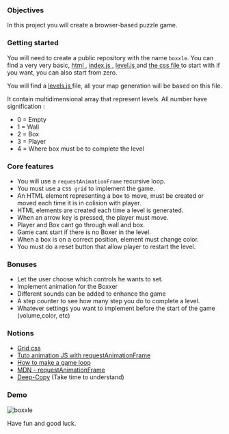 ### Objectives
In this project you will create a browser-based puzzle game.

### Getting started
You will need to create a public repository with the name `boxxle`.
You can find a very very basic, <a href="./baseCode/index.html" download> html </a>, <a href="https://drive.google.com/file/d/1ootsYGHMz-KbK_ZJldk-i1__M3oAYPFX/view?usp=sharing" download> index.js </a>, <a href="./baseCode/level.js" download> level.js </a> and <a href="./baseCode/style.css" download> the css file </a> to start with if you want, you can also start from zero.

You will find a <a href="./baseCode/level.js" download> levels.js </a> file, all your map generation will be based on this file.

It contain multidimensional array that represent levels.
All number have signification :

- 0 = Empty
- 1 = Wall
- 2 = Box
- 3 = Player
- 4 = Where box must be to complete the level

### Core features
- You will use a `requestAnimationFrame` recursive loop.
- You must use a `CSS grid` to implement the game.
- An HTML element representing a box to move, must be created or moved each time it is in colision with player.
- HTML elements are created each time a level is generated.
- When an arrow key is pressed, the player must move.
- Player and Box cant go through wall and box.
- Game cant start if there is no Boxer in the level.
- When a box is on a correct position, element must change color.
- You must do a reset button that allow player to restart the level.  

### Bonuses
- Let the user choose which controls he wants to set.
- Implement animation for the Boxxer
- Different sounds can be added to enhance the game
- A step counter to see how many step you do to complete a level.
- Whatever settings you want to implement before the start of the game (volume,color, etc)


### Notions
- [Grid css](https://css-tricks.com/snippets/css/complete-guide-grid/)
- [Tuto animation JS with requestAnimationFrame](https://grafikart.fr/tutoriels/animation-requestanimationframe-764)
- [How to make a game loop](https://spicyyoghurt.com/tutorials/html5-javascript-game-development/create-a-proper-game-loop-with-requestanimationframe)
- [MDN - requestAnimationFrame](https://developer.mozilla.org/fr/docs/Web/API/Window/requestAnimationFrame)
- [Deep-Copy](https://dev.to/samanthaming/how-to-deep-clone-an-array-in-javascript-3cig) (Take time to understand)

### Demo

![boxxle](https://user-images.githubusercontent.com/43090824/221142099-1eee9a6c-50ae-4146-ac95-a71178e8a667.gif)

Have fun and good luck.
